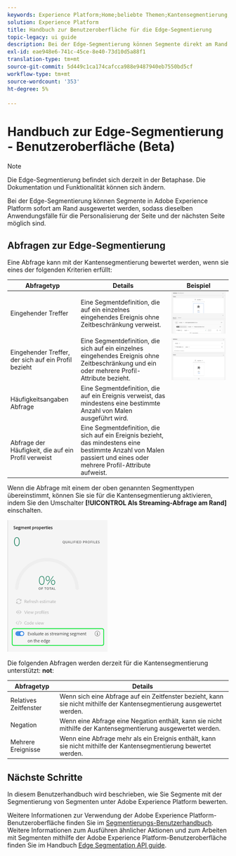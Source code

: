 ```yaml
---
keywords: Experience Platform;Home;beliebte Themen;Kantensegmentierung;Segmentierung;Segmentierungsdienst;Segmentierungsdienst;ui-Handbuch;Streaming-Edge
solution: Experience Platform
title: Handbuch zur Benutzeroberfläche für die Edge-Segmentierung
topic-legacy: ui guide
description: Bei der Edge-Segmentierung können Segmente direkt am Rand in der Plattform ausgewertet werden, sodass dieselben Anwendungsfälle für die Personalisierung der Seite und der nächsten Seite möglich sind.
exl-id: eae948e6-741c-45ce-8e40-73d10d5a88f1
translation-type: tm+mt
source-git-commit: 5d449c1ca174cafcca988e9487940eb7550bd5cf
workflow-type: tm+mt
source-wordcount: '353'
ht-degree: 5%

---
```


# Handbuch zur Edge-Segmentierung - Benutzeroberfläche (Beta)

>[!NOTE]
>
>Die Edge-Segmentierung befindet sich derzeit in der Betaphase. Die Dokumentation und Funktionalität können sich ändern.

Bei der Edge-Segmentierung können Segmente in Adobe Experience Platform sofort am Rand ausgewertet werden, sodass dieselben Anwendungsfälle für die Personalisierung der Seite und der nächsten Seite möglich sind.

## Abfragen zur Edge-Segmentierung

Eine Abfrage kann mit der Kantensegmentierung bewertet werden, wenn sie eines der folgenden Kriterien erfüllt:

| Abfragetyp | Details | Beispiel |
| ---------- | ------- | ------- |
| Eingehender Treffer | Eine Segmentdefinition, die auf ein einzelnes eingehendes Ereignis ohne Zeitbeschränkung verweist. | ![](../images/ui/edge-segmentation/incoming-hit.png) |
| Eingehender Treffer, der sich auf ein Profil bezieht | Eine Segmentdefinition, die sich auf ein einzelnes eingehendes Ereignis ohne Zeitbeschränkung und ein oder mehrere Profil-Attribute bezieht. | ![](../images/ui/edge-segmentation/profile-hit.png) |
| Häufigkeitsangaben Abfrage | Eine Segmentdefinition, die auf ein Ereignis verweist, das mindestens eine bestimmte Anzahl von Malen ausgeführt wird. |  |
| Abfrage der Häufigkeit, die auf ein Profil verweist | Eine Segmentdefinition, die sich auf ein Ereignis bezieht, das mindestens eine bestimmte Anzahl von Malen passiert und eines oder mehrere Profil-Attribute aufweist. |  |

Wenn die Abfrage mit einem der oben genannten Segmenttypen übereinstimmt, können Sie sie für die Kantensegmentierung aktivieren, indem Sie den Umschalter **[!UICONTROL Als Streaming-Abfrage am Rand]** einschalten.

![](../images/ui/edge-segmentation/mark-on-edge.png)

Die folgenden Abfragen werden derzeit für die Kantensegmentierung unterstützt: **not**:

| Abfragetyp | Details |
| ---------- | ------- |
| Relatives Zeitfenster | Wenn sich eine Abfrage auf ein Zeitfenster bezieht, kann sie nicht mithilfe der Kantensegmentierung ausgewertet werden. |
| Negation | Wenn eine Abfrage eine Negation enthält, kann sie nicht mithilfe der Kantensegmentierung ausgewertet werden. |
| Mehrere Ereignisse | Wenn eine Abfrage mehr als ein Ereignis enthält, kann sie nicht mithilfe der Kantensegmentierung bewertet werden. |

## Nächste Schritte

In diesem Benutzerhandbuch wird beschrieben, wie Sie Segmente mit der Segmentierung von Segmenten unter Adobe Experience Platform bewerten.

Weitere Informationen zur Verwendung der Adobe Experience Platform-Benutzeroberfläche finden Sie im [Segmentierungs-Benutzerhandbuch](./overview.md). Weitere Informationen zum Ausführen ähnlicher Aktionen und zum Arbeiten mit Segmenten mithilfe der Adobe Experience Platform-Benutzeroberfläche finden Sie im Handbuch [Edge Segmentation API guide](../api/edge-segmentation.md).
